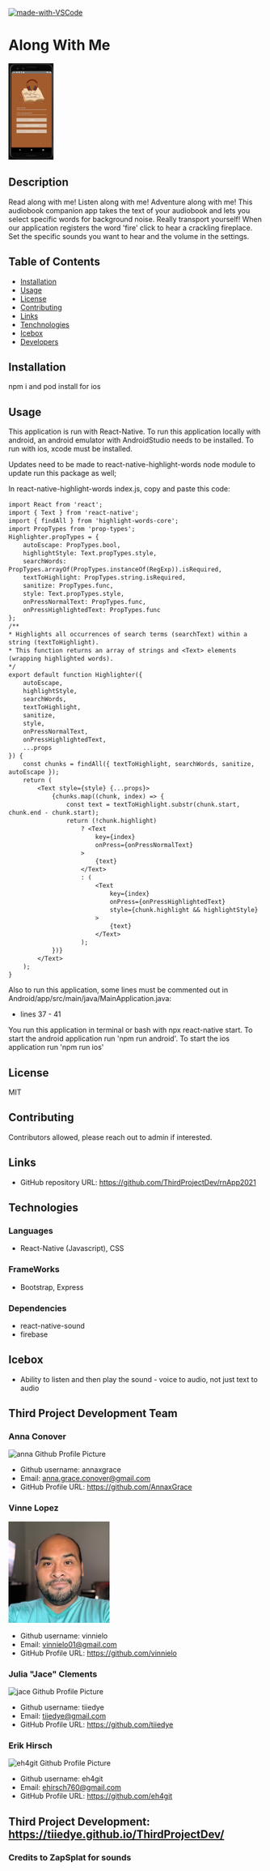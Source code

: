 



[![made-with-VSCode](https://img.shields.io/badge/Made%20with-VSCode-1f425f.svg)](https://code.visualstudio.com/)
# Along With Me

<img src="./src/assets/images/homepage.png"
     alt="Log-in Page"
     height= '190'/>


## Description
Read along with me! Listen along with me! Adventure along with me! This audiobook companion app takes the text of your audiobook and lets you select specific words for background noise. Really transport yourself! When our application registers the word 'fire' click to hear a crackling fireplace. Set the specific sounds you want to hear and the volume in the settings.


## Table of Contents
* [Installation](#installation)
* [Usage](#usage)
* [License](#license)
* [Contributing](#contributing)
* [Links](#Links)
* [Tenchnologies](#Technologies)
* [Icebox](#Icebox)
* [Developers](#Developers)

## Installation
npm i and pod install for ios 

## Usage
This application is run with React-Native. To run this application locally with android, an android emulator with AndroidStudio needs to be installed. To run with ios, xcode must be installed.

Updates need to be made to react-native-highlight-words node module to update run this package as well;

In react-native-highlight-words index.js, copy and paste this code:


    import React from 'react';
    import { Text } from 'react-native';
    import { findAll } from 'highlight-words-core';
    import PropTypes from 'prop-types';
    Highlighter.propTypes = {
        autoEscape: PropTypes.bool,
        highlightStyle: Text.propTypes.style,
        searchWords: PropTypes.arrayOf(PropTypes.instanceOf(RegExp)).isRequired,
        textToHighlight: PropTypes.string.isRequired,
        sanitize: PropTypes.func,
        style: Text.propTypes.style,
        onPressNormalText: PropTypes.func,
        onPressHighlightedText: PropTypes.func
    };
    /**
    * Highlights all occurrences of search terms (searchText) within a string (textToHighlight).
    * This function returns an array of strings and <Text> elements (wrapping highlighted words).
    */
    export default function Highlighter({
        autoEscape,
        highlightStyle,
        searchWords,
        textToHighlight,
        sanitize,
        style,
        onPressNormalText,
        onPressHighlightedText,
        ...props
    }) {
        const chunks = findAll({ textToHighlight, searchWords, sanitize, autoEscape });
        return (
            <Text style={style} {...props}>
                {chunks.map((chunk, index) => {
                    const text = textToHighlight.substr(chunk.start, chunk.end - chunk.start);
                    return (!chunk.highlight)
                        ? <Text
                            key={index}
                            onPress={onPressNormalText}
                        >
                            {text}
                        </Text>
                        : (
                            <Text
                                key={index}
                                onPress={onPressHighlightedText}
                                style={chunk.highlight && highlightStyle}
                            >
                                {text}
                            </Text>
                        );
                })}
            </Text>
        );
    }

Also to run this application, some lines must be commented out in Android/app/src/main/java/MainApplication.java:
* lines 37 - 41

You run this application in terminal or bash with npx react-native start. To start the android application run 'npm run android'.
To start the ios application run 'npm run ios'

## License
MIT

## Contributing
Contributors allowed, please reach out to admin if interested.

## Links
* GitHub repository URL: https://github.com/ThirdProjectDev/rnApp2021


## Technologies


### Languages 
* React-Native (Javascript), CSS

### FrameWorks
* Bootstrap, Express

### Dependencies

* react-native-sound
* firebase



## Icebox

* Ability to listen and then play the sound - voice to audio, not just text to audio



## Third Project Development Team

### Anna Conover
![anna Github Profile Picture](https://github.com/annaxgrace.png?size=200)

* Github username: annaxgrace
* Email: anna.grace.conover@gmail.com
* GitHub Profile URL: https://github.com/AnnaxGrace



### Vinne Lopez

<img src="./src/assets/images/vinnie.JPG"
     alt="Picture of Developer Vinnie"
     style="margin-right: 10px; height: 200px;" />

* Github username: vinnielo
* Email: vinnielo01@gmail.com
* GitHub Profile URL: https://github.com/vinnielo



### Julia "Jace" Clements

![jace Github Profile Picture](https://github.com/tiiedye.png?size=200)

* Github username: tiiedye
* Email: tiiedye@gmail.com
* GitHub Profile URL: https://github.com/tiiedye


### Erik Hirsch

![eh4git Github Profile Picture](https://github.com/eh4git.png?size=200)

* Github username: eh4git
* Email: ehirsch760@gmail.com
* GitHub Profile URL: https://github.com/eh4git


## Third Project Development: https://tiiedye.github.io/ThirdProjectDev/
### Credits to ZapSplat for sounds


